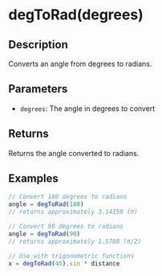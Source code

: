 # degToRad(degrees)

## Description

Converts an angle from degrees to radians.

## Parameters

- `degrees`: The angle in degrees to convert

## Returns

Returns the angle converted to radians.

## Examples

```javascript
// Convert 180 degrees to radians
angle = degToRad(180)
// returns approximately 3.14159 (π)

// Convert 90 degrees to radians
angle = degToRad(90)
// returns approximately 1.5708 (π/2)

// Use with trigonometric functions
x = degToRad(45).sin * distance
``` 